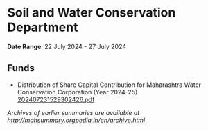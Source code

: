 # Soil and Water Conservation Department

**Date Range**: 22 July 2024 - 27 July 2024


## Funds
- Distribution of Share Capital Contribution for Maharashtra Water Conservation Corporation (Year 2024-25)\
  [202407231529302426.pdf](https://gr.maharashtra.gov.in/Site/Upload/Government%20Resolutions/English/202407231529302426.pdf)


*Archives of earlier summaries are available at http://mahsummary.orgpedia.in/en/archive.html*